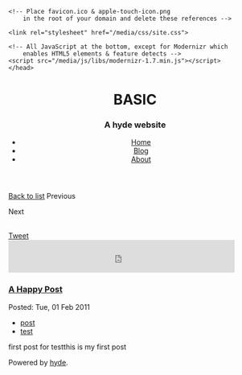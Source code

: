 <!doctype html>
<!-- https://github.com/paulirish/html5-boilerplate/blob/master/index.html -->
<!-- paulirish.com/2008/conditional-stylesheets-vs-css-hacks-answer-neither/ -->
<!--[if lt IE 7 ]> <html lang="en" class="no-js ie6"> <![endif]-->
<!--[if IE 7 ]>    <html lang="en" class="no-js ie7"> <![endif]-->
<!--[if IE 8 ]>    <html lang="en" class="no-js ie8"> <![endif]-->
<!--[if (gte IE 9)|!(IE)]><!--> <html lang="en" class="no-js"> <!--<![endif]-->
<head>
    <meta charset="">

  <!-- Always force latest IE rendering engine (even in intranet) & Chrome Frame
       Remove this if you use the .htaccess -->
  <meta http-equiv="X-UA-Compatible" content="">

  <!-- encoding must be specified within the first 512 bytes
        www.whatwg.org/specs/web-apps/current-work/multipage/semantics.html#charset -->

  <!-- meta element for compatibility mode needs to be before
        all elements except title & meta
        msdn.microsoft.com/en-us/library/cc288325(VS.85).aspx -->
  <!-- Chrome Frame is only invoked if meta element for
        compatibility mode is within the first 1K bytes
        code.google.com/p/chromium/issues/detail?id=23003 -->

  <title>A Happy Post</title>
  <meta name="description" content="Smile. Laugh.
">
  <meta name="author" content="Lakshmi Vyasarajan">

  <!--  Mobile viewport optimized: j.mp/bplateviewport -->
  <meta name="viewport" content="">

    <!-- Place favicon.ico & apple-touch-icon.png
        in the root of your domain and delete these references -->
  <link rel="shortcut icon" href="/favicon.ico">
  <link rel="apple-touch-icon" href="/apple-touch-icon.png">
  
    <link rel="stylesheet" href="/media/css/site.css">
  <link rel="stylesheet" href="/media/css/syntax.css">
  
    <!-- All JavaScript at the bottom, except for Modernizr which
        enables HTML5 elements & feature detects -->
    <script src="/media/js/libs/modernizr-1.7.min.js"></script>
    </head>
<body id="first-post">
    <div id="container">
            <div id="main" role="main">
          <header class="banner clearfix">
          <h1>BASIC</h1>
            <h3>A hyde website</h3>                              <nav class=main_nav>
    <ul>
                <li>
            <a title="Home Page"
                class="button white home"
                href="/index.html">
                Home
            </a>
        </li>        <li>
            <a title="Blog"
                class="button white active blog"
                href="/blog">
                Blog
            </a>
        </li>        <li>
            <a title="About"
                class="button white about"
                href="/about.html">
                About
            </a>
        </li>    </ul>
</nav>
                    </header>
          <section class="content">
          <article class="post">
<nav class="post_nav">
<a class="backlink" href="/blog">Back to list</a>
<a class="prev disabled"
    title=""
    >
    Previous
</a>

<a class="next disabled"
    title=""
    >
    Next
</a>

<br>
<div id="twitter_share">
<a href="http://twitter.com/share"
    class="twitter-share-button"
    data-count="vertical"
    data-via="ringce">Tweet</a>
    <script type="text/javascript"
        src="http://platform.twitter.com/widgets.js"></script>
</div>
<div id="facebook_like">
<iframe src="http://www.facebook.com/plugins/like.php?href&amp;layout=box_count&amp;show_faces=false&amp;width=450&amp;action=like&amp;font=arial&amp;colorscheme=light&amp;height=65"
            scrolling="no"
            frameborder="0"
            style="border:none; overflow:hidden; width:450px; height:65px;"
            allowTransparency="true"></iframe>
</div>
</nav>
<h1 class="title">
    <a href="/blog/first-post.md">
        A Happy Post
    </a>
</h1>
<time datetime="2011-02-01">
    Posted: Tue, 01 Feb 2011
</time>

<ul class="tags clear">
<li>
    <a class="small" href="/blog/tags/post.html">
        post
    </a>
</li>
<li>
    <a class="small" href="/blog/tags/test.html">
        test
    </a>
</li>
</ul>
<p>first post for testthis is my first&nbsp;post</p></article>          </section>
      </div>
      </div> <!--! end of #container -->
  <footer>
      Powered by <a href="http://ringce.com/hyde">hyde</a>.
  </footer>
      <!-- Javascript at the bottom for fast page loading -->
    <!-- Grab Google CDN's jQuery, with a protocol relative URL; fall back to local if necessary -->
  <script src="//ajax.googleapis.com/ajax/libs/jquery/1.5.1/jquery.js"></script>
  <script>window.jQuery || document.write('<script src="js/libs/jquery-1.5.1.min.js">\x3C/script>')</script>
  
    

  <!--[if lt IE 7 ]>
    <script src="js/libs/dd_belatedpng.js"></script>
    <script>DD_belatedPNG.fix('img, .png_bg'); // Fix any <img> or .png_bg bg-images. Also, please read goo.gl/mZiyb </script>
  <![endif]-->

      
  </body>
</html>